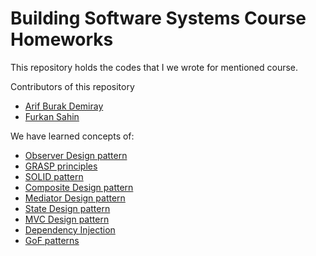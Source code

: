 # Building Software Systems Course Homeworks

This repository holds the codes that I we wrote for mentioned course. 

Contributors of this repository
- [Arif Burak Demiray](https://github.com/arifBurakDemiray)
- [Furkan Sahin](https://github.com/furkansahinfs)

We have learned concepts of:
* [Observer Design pattern](https://en.wikipedia.org/wiki/Observer_pattern)
* [GRASP principles](https://en.wikipedia.org/wiki/GRASP_(object-oriented_design))
* [SOLID pattern](https://en.wikipedia.org/wiki/SOLID)
* [Composite Design pattern](https://en.wikipedia.org/wiki/Composite_pattern)
* [Mediator Design pattern](https://en.wikipedia.org/wiki/Mediator_pattern)
* [State Design pattern](https://en.wikipedia.org/wiki/State_pattern)
* [MVC Design pattern](https://en.wikipedia.org/wiki/Model–view–controller)
* [Dependency Injection](https://en.wikipedia.org/wiki/Dependency_injection)
* [GoF patterns](https://en.wikipedia.org/wiki/Design_Patterns)

